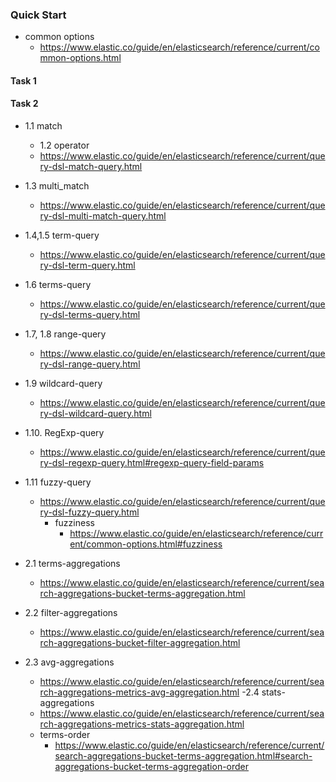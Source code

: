### Quick Start

- common options
  - https://www.elastic.co/guide/en/elasticsearch/reference/current/common-options.html

#### Task 1



#### Task 2

- 1.1 match
  - 1.2 operator 
  - https://www.elastic.co/guide/en/elasticsearch/reference/current/query-dsl-match-query.html
- 1.3 multi_match
  - https://www.elastic.co/guide/en/elasticsearch/reference/current/query-dsl-multi-match-query.html
- 1.4,1.5 term-query
  - https://www.elastic.co/guide/en/elasticsearch/reference/current/query-dsl-term-query.html
- 1.6 terms-query
  - https://www.elastic.co/guide/en/elasticsearch/reference/current/query-dsl-terms-query.html
- 1.7, 1.8 range-query
  - https://www.elastic.co/guide/en/elasticsearch/reference/current/query-dsl-range-query.html
- 1.9 wildcard-query
  - https://www.elastic.co/guide/en/elasticsearch/reference/current/query-dsl-wildcard-query.html
- 1.10. RegExp-query
  - https://www.elastic.co/guide/en/elasticsearch/reference/current/query-dsl-regexp-query.html#regexp-query-field-params
- 1.11 fuzzy-query
  - https://www.elastic.co/guide/en/elasticsearch/reference/current/query-dsl-fuzzy-query.html
    - fuzziness
      - https://www.elastic.co/guide/en/elasticsearch/reference/current/common-options.html#fuzziness


- 2.1 terms-aggregations
  - https://www.elastic.co/guide/en/elasticsearch/reference/current/search-aggregations-bucket-terms-aggregation.html
- 2.2 filter-aggregations
  - https://www.elastic.co/guide/en/elasticsearch/reference/current/search-aggregations-bucket-filter-aggregation.html
- 2.3 avg-aggregations
  - https://www.elastic.co/guide/en/elasticsearch/reference/current/search-aggregations-metrics-avg-aggregation.html
-2.4 stats-aggregations
  - https://www.elastic.co/guide/en/elasticsearch/reference/current/search-aggregations-metrics-stats-aggregation.html
  - terms-order
    - https://www.elastic.co/guide/en/elasticsearch/reference/current/search-aggregations-bucket-terms-aggregation.html#search-aggregations-bucket-terms-aggregation-order